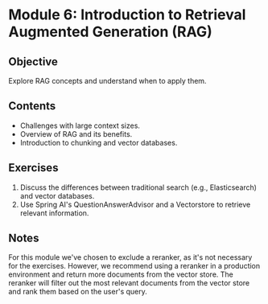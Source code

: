 # Module 6: Introduction to Retrieval Augmented Generation (RAG)

## Objective
Explore RAG concepts and understand when to apply them.

## Contents
- Challenges with large context sizes.
- Overview of RAG and its benefits.
- Introduction to chunking and vector databases.

## Exercises
1. Discuss the differences between traditional search (e.g., Elasticsearch) and vector databases.
2. Use Spring AI's QuestionAnswerAdvisor and a Vectorstore to retrieve relevant information.

## Notes
For this module we've chosen to exclude a reranker, as it's not necessary for the exercises. 
However, we recommend using a reranker in a production environment and return more documents from the vector store.
The reranker will filter out the most relevant documents from the vector store and rank them based on the user's query.

